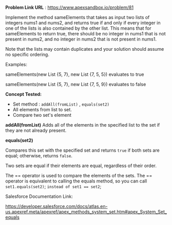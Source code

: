 **Problem Link URL** : https://www.apexsandbox.io/problem/81

Implement the method sameElements that takes as input two lists of integers nums1 and nums2, and returns true if and only if every integer in one of the lists is also contained by the other list. This means that for sameElements to return true, there should be no integer in nums1 that is not present in nums2, and no integer in nums2 that is not present in nums1.

Note that the lists may contain duplicates and your solution should assume no specific ordering.

Examples:

sameElements(new List {5, 7}, new List {7, 5, 5}) evaluates to true

sameElements(new List {5, 7}, new List {7, 5, 9}) evaluates to false

**Concept Tested:**
- Set method : `addAll(fromList)` , `equals(set2)`
- All elements from list to set.
- Compare two set's element

**addAll(fromList)**
Adds all of the elements in the specified list to the set if they are not already present.

**equals(set2)**

Compares this set with the specified set and returns `true` if both sets are equal; otherwise, returns `false`.

Two sets are equal if their elements are equal, regardless of their order.

The == operator is used to compare the elements of the sets.
The == operator is equivalent to calling the equals method, so you can call `set1.equals(set2)`; `instead of set1 == set2`;

Salesforce Documentation Link:

https://developer.salesforce.com/docs/atlas.en-us.apexref.meta/apexref/apex_methods_system_set.htm#apex_System_Set_equals
